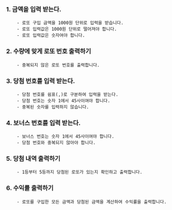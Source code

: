### 1. 금액을 입력 받는다.

        - 로또 구입 금액을 1000원 단위로 입력을 받습니다.
        - 로또 입력값은 1000원 단위로 떨어져야 합니다.
        - 로또 입력값은 숫자여야 합니다.

### 2. 수량에 맞게 로또 번호 출력하기

        - 중복되지 않은 로또 번호를 출력합니다.

### 3. 당첨 번호를 입력 받는다.

        - 당첨 번호를 쉼표(,)로 구분하여 입력을 받는다.
        - 당첨 번호는 숫자 1에서 45사이여야 합니다.
        - 중복된 숫자를 입력하지 않습니다.

### 4. 보너스 번호를 입력 받는다.

        - 보너스 번호는 숫자 1에서 45사이여야 합니다.
        - 당첨 번호와 중복되지 않아야 합니다.

### 5. 당첨 내역 출력하기

        - 1등부터 5등까지 당첨된 로또가 있는지 확인하고 출력합니다.

### 6. 수익률 출력하기

        - 로또를 구입한 모든 금액과 당첨된 금액을 계산하여 수익률을 출력합니다.
